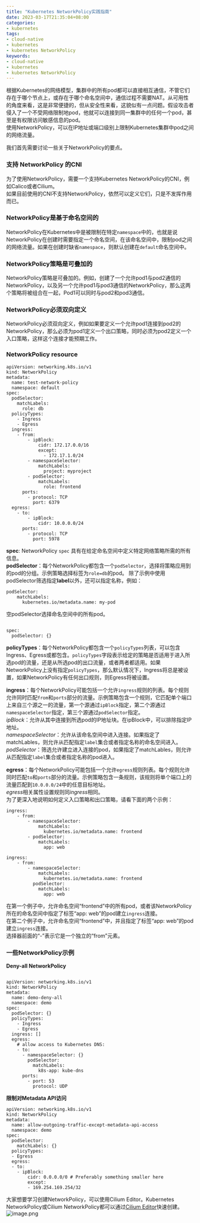 ```yaml
---
title: "Kubernetes NetworkPolicy实践指南"
date: 2023-03-17T21:35:04+08:00
categories:
- kubernetes
tags:
- cloud-native
- kubernetes
- kubernetes NetworkPolicy
keywords:
- cloud-native
- kubernetes
- kubernetes NetworkPolicy
---
```


根据Kubernetes的网络模型，集群中的所有pod都可以直接相互通信，不管它们存在于哪个节点上，或存在于哪个命名空间中，通信过程不需要NAT。从可用性的角度来看，这是非常便捷的，但从安全性来看，这貌似有一点问题。假设攻击者侵入了一个不受网络限制地pod，他就可以连接到同一集群中的任何一个pod，甚至是有权限访问敏感信息的pod。  
使用NetworkPolicy，可以在IP地址或端口级别上限制Kubernetes集群中pod之间的网络流量。  
<!--more-->
我们首先需要讨论一些关于NetworkPolicy的要点。
### 支持 NetworkPolicy 的CNI
为了使用NetworkPolicy，需要一个支持Kubernetes NetworkPolicy的CNI，例如Calico或者Cilium。  
如果目前使用的CNI不支持NetworkPolicy，依然可以定义它们，只是不发挥作用而已。

### NetworkPolicy是基于命名空间的
NetworkPolicy在Kubernetes中是被限制在特定`namespace`中的，也就是说NetworkPolicy在创建时需要指定一个命名空间，在该命名空间中，限制pod之间的网络流量。如果在创建时缺省`namespace`，则默认创建在`default`命名空间中。

### NetworkPolicy策略是可叠加的
NetworkPolicy策略是可叠加的。例如，创建了一个允许pod1与pod2通信的NetworkPolicy，以及另一个允许pod1与pod3通信的NetworkPolicy，那么这两个策略将被组合在一起，Pod1可以同时与pod2和pod3通信。

### NetworkPolicy必须双向定义
NetworkPolicy必须双向定义，例如如果要定义一个允许pod1连接到pod2的NetworkPolicy，那么必须为pod1定义一个出口策略，同时必须为pod2定义一个入口策略，这样这个连接才能预期工作。

### NetworkPolicy resource

```
apiVersion: networking.k8s.io/v1
kind: NetworkPolicy
metadata:
  name: test-network-policy
  namespace: default
spec:
  podSelector:
    matchLabels:
      role: db
  policyTypes:
    - Ingress
    - Egress
  ingress:
    - from:
        - ipBlock:
            cidr: 172.17.0.0/16
            except:
              - 172.17.1.0/24
        - namespaceSelector:
            matchLabels:
              project: myproject
        - podSelector:
            matchLabels:
              role: frontend
      ports:
        - protocol: TCP
          port: 6379
  egress:
    - to:
        - ipBlock:
            cidr: 10.0.0.0/24
      ports:
        - protocol: TCP
          port: 5978

```
**spec**: NetworkPolicy `spec` 具有在给定命名空间中定义特定网络策略所需的所有信息。  
**podSelector**：每个NetworkPolicy都包含一个`podSelector`，选择将策略应用到的pod的分组。示例策略选择标签为`role=db`的pod。
除了示例中使用podSelector筛选指定**label**以外，还可以指定名称，例如：

```
podSelector:
    matchLabels:
      kubernetes.io/metadata.name: my-pod
```
空podSelector选择命名空间中的所有pod。

```

spec:
  podSelector: {}
```

**policyTypes**：每个NetworkPolicy都包含一个`policyTypes`列表，可以包含Ingress、Egress或都包含。`policyTypes`字段表示给定的策略是否适用于进入所选pod的流量，还是从所选pod的出口流量，或者两者都适用。如果NetworkPolicy上没有指定`policyTypes`，那么默认情况下，Ingress将总是被设置，如果NetworkPolicy有任何出口规则，则Egress将被设置。  

**ingress**：每个NetworkPolicy可能包括一个允许`ingress`规则的列表。每个规则允许同时匹配`from`和`ports`部分的流量。示例策略包含一个规则，它匹配单个端口上来自三个源之一的流量，第一个源通过`ipBlock`指定，第二个源通过`namespaceSelector`指定，第三个源通过`podSelector`指定。  
*ipBlock*：允许从其中连接到所选pod的IP地址块。在ipBlock中，可以排除指定IP地址。  
*namespaceSelector*：允许从该命名空间中进入连接。如果指定了matchLables，则允许从匹配指定`label`集合或者指定名称的命名空间进入。  
*podSelector*：筛选允许建立进入连接的pod，如果指定了matchLables，则允许从匹配指定`label`集合或者指定名称的pod进入。

**egress**：每个NetworkPolicy可能包括一个允许`egress`规则列表。每个规则允许同时匹配`to`和`ports`部分的流量。示例策略包含一条规则，该规则将单个端口上的流量匹配到`10.0.0.0/24`中的任意目标地址。  
*egress*相关属性设置规则同*ingress*相同。  
为了更深入地说明如何定义入口策略和出口策略，请看下面的两个示例：  

```
ingress: 
    - from:
        - namespaceSelector:
            matchLabels:
              kubernetes.io/metadata.name: frontend
        - podSelector:
            matchLabels:
              app: web
```


```
ingress: 
    - from:
        - namespaceSelector:
            matchLabels:
              kubernetes.io/metadata.name: frontend
          podSelector:
            matchLabels:
              app: web
```
在第一个例子中，允许命名空间“frontend”中的所有pod，或者该NetworkPolicy所在的命名空间中指定了标签“app: web”的pod建立`ingress`连接。  
在第二个例子中，允许命名空间“frontend”中，并且指定了标签“app: web”的pod建立`ingress`连接。  
选择器前面的“-”表示它是一个独立的“from”元素。  

### 一些NetworkPolicy示例
**Deny-all NetworkPolicy**  

```

apiVersion: networking.k8s.io/v1
kind: NetworkPolicy
metadata:
  name: demo-deny-all
  namespace: demo
spec:
  podSelector: {}
  policyTypes:
    - Ingress
    - Egress
  ingress: []
  egress:
    # allow access to Kubernetes DNS:
    - to:
      - namespaceSelector: {}
        podSelector:
          matchLabels:
            k8s-app: kube-dns
      ports:
        - port: 53
          protocol: UDP
```
**限制对Metadata API访问**  

```
apiVersion: networking.k8s.io/v1
kind: NetworkPolicy
metadata:
  name: allow-outgoing-traffic-except-metadata-api-access
  namespace: demo
spec:
  podSelector:
    matchLabels: {}
  policyTypes:
  - Egress
  egress:
  - to:
    - ipBlock:
        cidr: 0.0.0.0/0 # Preferably something smaller here
        except:
        - 169.254.169.254/32
```

大家想要学习创建NetworkPolicy，可以使用Cilium Editor。Kubernetes NetworkPolicy或Cilium NetworkPolicy都可以通过[Cilium Editor](https://editor.networkpolicy.io)快速创建。  
![image.png](https://open-native.obs.cn-north-4.myhuaweicloud.com/WX20230317-212959.png)  